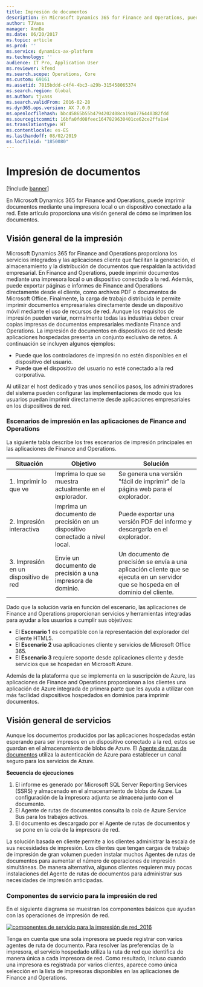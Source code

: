 ```yaml
---
title: Impresión de documentos
description: En Microsoft Dynamics 365 for Finance and Operations, puede imprimir documentos mediante una impresora local o un dispositivo conectado a la red. Este artículo proporciona una visión general de cómo se imprimen los documentos.
author: TJVass
manager: AnnBe
ms.date: 06/20/2017
ms.topic: article
ms.prod: ''
ms.service: dynamics-ax-platform
ms.technology: ''
audience: IT Pro, Application User
ms.reviewer: kfend
ms.search.scope: Operations, Core
ms.custom: 69161
ms.assetid: 7815bddd-c4f4-4bc3-a29b-315458065374
ms.search.region: Global
ms.author: tjvass
ms.search.validFrom: 2016-02-28
ms.dyn365.ops.version: AX 7.0.0
ms.openlocfilehash: bbc45865b55b4794202408ca19a0776440382fdd
ms.sourcegitcommit: 16bfa0fd08feec1647829630401ce62ce2ffa1a4
ms.translationtype: HT
ms.contentlocale: es-ES
ms.lasthandoff: 08/02/2019
ms.locfileid: "1850080"
---
```

# <a name="document-printing"></a>Impresión de documentos

[!include [banner](../includes/banner.md)]

En Microsoft Dynamics 365 for Finance and Operations, puede imprimir documentos mediante una impresora local o un dispositivo conectado a la red. Este artículo proporciona una visión general de cómo se imprimen los documentos.

## <a name="printing-overview"></a>Visión general de la impresión

Microsoft Dynamics 365 for Finance and Operations proporciona los servicios integrados y las aplicaciones cliente que facilitan la generación, el almacenamiento y la distribución de documentos que respaldan la actividad empresarial. En Finance and Operations, puede imprimir documentos mediante una impresora local o un dispositivo conectado a la red. Además, puede exportar páginas e informes de Finance and Operations directamente desde el cliente, como archivos PDF o documentos de Microsoft Office. Finalmente, la carga de trabajo distribuida le permite imprimir documentos empresariales directamente desde un dispositivo móvil mediante el uso de recursos de red. Aunque los requisitos de impresión pueden variar, normalmente todas las industrias deben crear copias impresas de documentos empresariales mediante Finance and Operations. La impresión de documentos en dispositivos de red desde aplicaciones hospedadas presenta un conjunto exclusivo de retos. A continuación se incluyen algunos ejemplos:

- Puede que los controladores de impresión no estén disponibles en el dispositivo del usuario.
- Puede que el dispositivo del usuario no esté conectado a la red corporativa.

Al utilizar el host dedicado y tras unos sencillos pasos, los administradores del sistema pueden configurar las implementaciones de modo que los usuarios puedan imprimir directamente desde aplicaciones empresariales en los dispositivos de red.

### <a name="printing-scenarios-in-finance-and-operations-applications"></a>Escenarios de impresión en las aplicaciones de Finance and Operations

La siguiente tabla describe los tres escenarios de impresión principales en las aplicaciones de Finance and Operations.

| Situación                        | Objetivo                                                      | Solución |
|---------------------------------|-----------------------------------------------------------|----------|
| 1. Imprimir lo que ve        | Imprima lo que se muestra actualmente en el explorador.             | Se genera una versión "fácil de imprimir" de la página web para el explorador. |
| 2. Impresión interactiva         | Imprima un documento de precisión en un dispositivo conectado a nivel local. | Puede exportar una versión PDF del informe y descargarla en el explorador. |
| 3. Impresión en un dispositivo de red | Envíe un documento de precisión a una impresora de dominio.     | Un documento de precisión se envía a una aplicación cliente que se ejecuta en un servidor que se hospeda en el dominio del cliente. |

Dado que la solución varía en función del escenario, las aplicaciones de Finance and Operations proporcionan servicios y herramientas integradas para ayudar a los usuarios a cumplir sus objetivos:

- El **Escenario 1** es compatible con la representación del explorador del cliente HTML5.
- El **Escenario 2** usa aplicaciones cliente y servicios de Microsoft Office 365.
- El **Escenario 3** requiere soporte desde aplicaciones cliente y desde servicios que se hospedan en Microsoft Azure.

Además de la plataforma que se implementa en la suscripción de Azure, las aplicaciones de Finance and Operations proporcionan a los clientes una aplicación de Azure integrada de primera parte que les ayuda a utilizar con más facilidad dispositivos hospedados en dominios para imprimir documentos.

## <a name="service-overview"></a>Visión general de servicios
Aunque los documentos producidos por las aplicaciones hospedadas están esperando para ser impresos en un dispositivo conectado a la red, estos se guardan en el almacenamiento de blobs de Azure. El [Agente de rutas de documentos](install-document-routing-agent.md) utiliza la autenticación de Azure para establecer un canal seguro para los servicios de Azure.

**Secuencia de ejecuciones**

1. El informe es generado por Microsoft SQL Server Reporting Services (SSRS) y almacenado en el almacenamiento de blobs de Azure. La configuración de la impresora adjunta se almacena junto con el documento.
2. El Agente de rutas de documentos consulta la cola de Azure Service Bus para los trabajos activos.
3. El documento es descargado por el Agente de rutas de documentos y se pone en la cola de la impresora de red.

La solución basada en cliente permite a los clientes administrar la escala de sus necesidades de impresión. Los clientes que tengan cargas de trabajo de impresión de gran volumen pueden instalar muchos Agentes de rutas de documentos para aumentar el número de operaciones de impresión simultáneas. De manera alternativa, algunos clientes requieren muy pocas instalaciones del Agente de rutas de documentos para administrar sus necesidades de impresión anticipadas.

### <a name="service-components-for-network-printing"></a>Componentes de servicio para la impresión de red

En el siguiente diagrama se muestran los componentes básicos que ayudan con las operaciones de impresión de red.

[![componentes de servicio para la impresión de red\_2016](./media/service-components-for-network-printing_2016.png)](./media/service-components-for-network-printing_2016.png)

Tenga en cuenta que una sola impresora se puede registrar con varios agentes de ruta de documento. Para resolver las preferencias de la impresora, el servicio hospedado utiliza la ruta de red que identifica de manera única a cada impresora de red. Como resultado, incluso cuando una impresora es registrada por varios clientes, aparece como única selección en la lista de impresoras disponibles en las aplicaciones de Finance and Operations.
